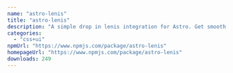 ```yaml
---
name: "astro-lenis"
title: "astro-lenis"
description: "A simple drop in lenis integration for Astro. Get smooth or die trying"
categories:
  - "css+ui"
npmUrl: "https://www.npmjs.com/package/astro-lenis"
homepageUrl: "https://www.npmjs.com/package/astro-lenis"
downloads: 249
---
```

